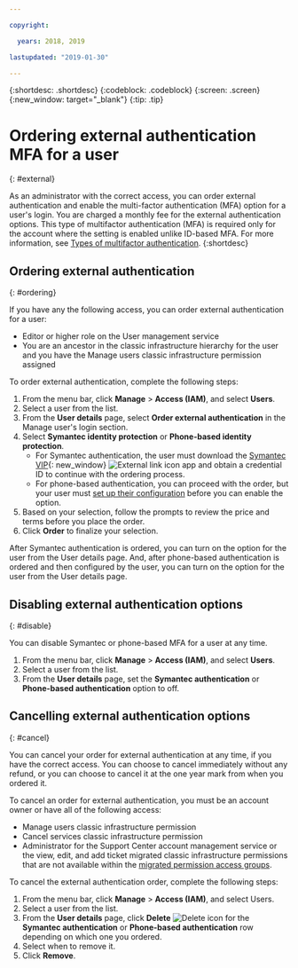 ```yaml
---

copyright:

  years: 2018, 2019

lastupdated: "2019-01-30"

---
```


{:shortdesc: .shortdesc}
{:codeblock: .codeblock}
{:screen: .screen}
{:new_window: target="_blank"}
{:tip: .tip}

# Ordering external authentication MFA for a user
{: #external}

As an administrator with the correct access, you can order external authentication and enable the multi-factor authentication (MFA) option for a user's login. You are charged a monthly fee for the external authentication options. This type of multifactor authentication (MFA) is required only for the account where the setting is enabled unlike ID-based MFA. For more information, see [Types of multifactor authentication](/docs/iam?topic=iam-types#types).
{:shortdesc}

## Ordering external authentication
{: #ordering}

If you have any the following access, you can order external authentication for a user:

* Editor or higher role on the User management service
* You are an ancestor in the classic infrastructure hierarchy for the user and you have the Manage users classic infrastructure permission assigned

To order external authentication, complete the following steps:

1. From the menu bar, click **Manage** &gt; **Access (IAM)**, and select **Users**.
2. Select a user from the list.
3. From the **User details** page, select **Order external authentication** in the Manage user's login section.
4. Select **Symantec identity protection** or **Phone-based identity protection**.
    * For Symantec authentication, the user must download the [Symantec VIP](https://vip.symantec.com/){: new_window} ![External link icon](../icons/launch-glyph.svg) app and obtain a credential ID to continue with the ordering process.
    * For phone-based authentication, you can proceed with the order, but your user must [set up their configuration](/docs/account?topic=account-third-party-MFA#third-party-MFA) before you can enable the option.
5. Based on your selection, follow the prompts to review the price and terms before you place the order.
6. Click **Order** to finalize your selection.

After Symantec authentication is ordered, you can turn on the option for the user from the User details page. And, after phone-based authentication is ordered and then configured by the user, you can turn on the option for the user from the User details page.

## Disabling external authentication options
{: #disable}

You can disable Symantec or phone-based MFA for a user at any time.

1. From the menu bar, click **Manage** &gt; **Access (IAM)**, and select **Users**.
2. Select a user from the list.
3. From the **User details** page, set the **Symantec authentication** or **Phone-based authentication** option to off.

## Cancelling external authentication options
{: #cancel}

You can cancel your order for external authentication at any time, if you have the correct access. You can choose to cancel immediately without any refund, or you can choose to cancel it at the one year mark from when you ordered it.

To cancel an order for external authentication, you must be an account owner or have all of the following access:

* Manage users classic infrastructure permission
* Cancel services classic infrastructure permission
* Administrator for the Support Center account management service or the view, edit, and add ticket migrated classic infrastructure permissions that are not available within the [migrated permission access groups](/docs/iam?topic=iam-predefined#predefined).

To cancel the external authentication order, complete the following steps:

1. From the menu bar, click **Manage** &gt; **Access (IAM)**, and select Users.
2. Select a user from the list.
3. From the **User details** page, click **Delete** ![Delete icon](../icons/icon_trash.svg) for the **Symantec authentication** or **Phone-based authentication** row depending on which one you ordered.
4. Select when to remove it.
5. Click **Remove**.
